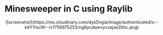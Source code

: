 # Minesweeper in C using Raylib

<center>
![screenshot](https://res.cloudinary.com/dyk5irgia/image/authenticated/s--k4YYiscW--/v1756975253/ng8ycdqwvyvzajse2bhc.png)
</center>
